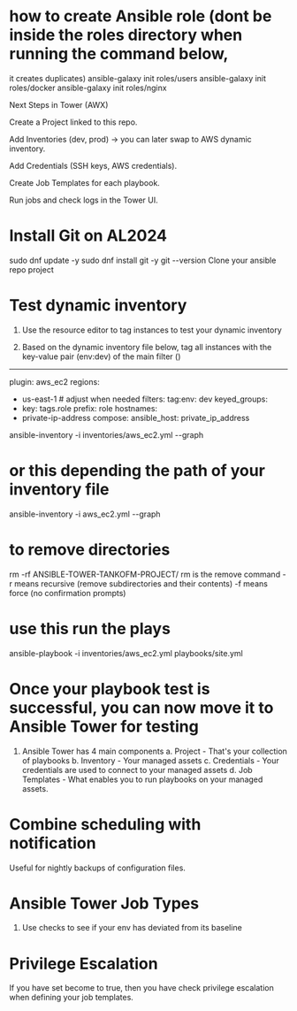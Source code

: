 # how to create Ansible role (dont be inside the roles directory when running the command below,
it creates duplicates)
ansible-galaxy init roles/users
ansible-galaxy init roles/docker
ansible-galaxy init roles/nginx

Next Steps in Tower (AWX)

Create a Project linked to this repo.

Add Inventories (dev, prod) → you can later swap to AWS dynamic inventory.

Add Credentials (SSH keys, AWS credentials).

Create Job Templates for each playbook.

Run jobs and check logs in the Tower UI.

# Install Git on AL2024
sudo dnf update -y
sudo dnf install git -y
git --version
Clone your ansible repo project



# Test dynamic inventory
1. Use the resource editor to tag instances to test your dynamic inventory

2. Based on the dynamic inventory file below, tag all instances with the key-value pair (env:dev) of the main filter () 
---
plugin: aws_ec2
regions:
  - us-east-1     # adjust when needed
filters:
  tag:env: dev
keyed_groups:
  - key: tags.role
    prefix: role
hostnames:
  - private-ip-address
compose:
  ansible_host: private_ip_address

ansible-inventory -i inventories/aws_ec2.yml --graph
# or this depending the path of your inventory file
ansible-inventory -i aws_ec2.yml --graph




# to remove directories 
rm -rf ANSIBLE-TOWER-TANKOFM-PROJECT/
rm is the remove command
-r means recursive (remove subdirectories and their contents)
-f means force (no confirmation prompts)

# use this run the plays
ansible-playbook -i inventories/aws_ec2.yml playbooks/site.yml


# Once your playbook test is successful, you can now move it to Ansible Tower for testing
1. Ansible Tower has 4 main components 
a. Project - That's your collection of playbooks
b. Inventory - Your managed assets
c. Credentials - Your credentials are used to connect to your managed assets
d. Job Templates - What enables you to run playbooks on your managed assets.

# Combine scheduling with notification
Useful for nightly backups of configuration files.

# Ansible Tower Job Types
1. Use checks to see if your env has deviated from its baseline

# Privilege Escalation
If you have set become to true, then you have check privilege escalation when defining your job templates.